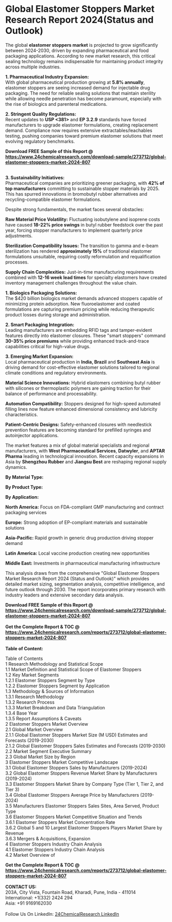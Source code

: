 <h1>Global Elastomer Stoppers Market Research Report 2024(Status and Outlook)</h1><p>The global <strong>elastomer stoppers market</strong> is projected to grow significantly between 2024-2030, driven by expanding pharmaceutical and food packaging applications. According to new market research, this critical sealing technology remains indispensable for maintaining product integrity across multiple industries.</p><p><strong>1. Pharmaceutical Industry Expansion:</strong><br>
With global pharmaceutical production growing at <strong>5.8% annually</strong>, elastomer stoppers are seeing increased demand for injectable drug packaging. The need for reliable sealing solutions that maintain sterility while allowing needle penetration has become paramount, especially with the rise of biologics and parenteral medications.</p><p><strong>2. Stringent Quality Regulations:</strong><br>
Recent updates to <strong>USP &lt;381&gt;</strong> and <strong>EP 3.2.9</strong> standards have forced manufacturers to upgrade elastomer formulations, creating replacement demand. Compliance now requires extensive extractables/leachables testing, pushing companies toward premium elastomer solutions that meet evolving regulatory benchmarks.</p><div><b>Download FREE Sample of this Report @ 
            <a href="https://www.24chemicalresearch.com/download-sample/273712/global-elastomer-stoppers-market-2024-807">
            https://www.24chemicalresearch.com/download-sample/273712/global-elastomer-stoppers-market-2024-807</a></b></div><br><p><strong>3. Sustainability Initiatives:</strong><br>
Pharmaceutical companies are prioritizing greener packaging, with <strong>42% of top manufacturers</strong> committing to sustainable stopper materials by 2025. This has spurred innovations in bromobutyl rubber alternatives and recycling-compatible elastomer formulations.</p><p>Despite strong fundamentals, the market faces several obstacles:</p><p><strong>Raw Material Price Volatility:</strong> Fluctuating isobutylene and isoprene costs have caused <strong>18-22% price swings</strong> in butyl rubber feedstock over the past year, forcing stopper manufacturers to implement quarterly price adjustments.</p><p><strong>Sterilization Compatibility Issues:</strong> The transition to gamma and e-beam sterilization has rendered <strong>approximately 15%</strong> of traditional elastomer formulations unsuitable, requiring costly reformulation and requalification processes.</p><p><strong>Supply Chain Complexities:</strong> Just-in-time manufacturing requirements combined with <strong>12-16 week lead times</strong> for specialty elastomers have created inventory management challenges throughout the value chain.</p><p><strong>1. Biologics Packaging Solutions:</strong><br>
The $420 billion biologics market demands advanced stoppers capable of minimizing protein adsorption. New fluoroelastomer and coated formulations are capturing premium pricing while reducing therapeutic product losses during storage and administration.</p><p><strong>2. Smart Packaging Integration:</strong><br>
Leading manufacturers are embedding RFID tags and tamper-evident features directly into elastomer closures. These "smart stoppers" command <strong>30-35% price premiums</strong> while providing enhanced track-and-trace capabilities critical for high-value drugs.</p><p><strong>3. Emerging Market Expansion:</strong><br>
Local pharmaceutical production in <strong>India, Brazil</strong> and <strong>Southeast Asia</strong> is driving demand for cost-effective elastomer solutions tailored to regional climate conditions and regulatory environments.</p><p><strong>Material Science Innovations:</strong> Hybrid elastomers combining butyl rubber with silicones or thermoplastic polymers are gaining traction for their balance of performance and processability.</p><p><strong>Automation Compatibility:</strong> Stoppers designed for high-speed automated filling lines now feature enhanced dimensional consistency and lubricity characteristics.</p><p><strong>Patient-Centric Designs:</strong> Safety-enhanced closures with needlestick prevention features are becoming standard for prefilled syringes and autoinjector applications.</p><p>The market features a mix of global material specialists and regional manufacturers, with <strong>West Pharmaceutical Services</strong>, <strong>Datwyler</strong>, and <strong>APTAR Pharma</strong> leading in technological innovation. Recent capacity expansions in Asia by <strong>Shengzhou Rubber</strong> and <strong>Jiangsu Best</strong> are reshaping regional supply dynamics.</p><p><strong>By Material Type:</strong></p><p><strong>By Product Type:</strong></p><p><strong>By Application:</strong></p><p><strong>North America:</strong> Focus on FDA-compliant GMP manufacturing and contract packaging services</p><p><strong>Europe:</strong> Strong adoption of EP-compliant materials and sustainable solutions</p><p><strong>Asia-Pacific:</strong> Rapid growth in generic drug production driving stopper demand</p><p><strong>Latin America:</strong> Local vaccine production creating new opportunities</p><p><strong>Middle East:</strong> Investments in pharmaceutical manufacturing infrastructure</p><p>This analysis draws from the comprehensive "Global Elastomer Stoppers Market Research Report 2024 (Status and Outlook)" which provides detailed market sizing, segmentation analysis, competitive intelligence, and future outlook through 2030. The report incorporates primary research with industry leaders and extensive secondary data analysis.</p><div><b>Download FREE Sample of this Report @ 
            <a href="https://www.24chemicalresearch.com/download-sample/273712/global-elastomer-stoppers-market-2024-807">
            https://www.24chemicalresearch.com/download-sample/273712/global-elastomer-stoppers-market-2024-807</a></b></div><br><div><b>Get the Complete Report & TOC @ 
            <a href="https://www.24chemicalresearch.com/reports/273712/global-elastomer-stoppers-market-2024-807">
            https://www.24chemicalresearch.com/reports/273712/global-elastomer-stoppers-market-2024-807</a></b></div><br>
            <b>Table of Content:</b><p>Table of Contents<br />
1 Research Methodology and Statistical Scope<br />
1.1 Market Definition and Statistical Scope of Elastomer Stoppers<br />
1.2 Key Market Segments<br />
1.2.1 Elastomer Stoppers Segment by Type<br />
1.2.2 Elastomer Stoppers Segment by Application<br />
1.3 Methodology & Sources of Information<br />
1.3.1 Research Methodology<br />
1.3.2 Research Process<br />
1.3.3 Market Breakdown and Data Triangulation<br />
1.3.4 Base Year<br />
1.3.5 Report Assumptions & Caveats<br />
2 Elastomer Stoppers Market Overview<br />
2.1 Global Market Overview<br />
2.1.1 Global Elastomer Stoppers Market Size (M USD) Estimates and Forecasts (2019-2030)<br />
2.1.2 Global Elastomer Stoppers Sales Estimates and Forecasts (2019-2030)<br />
2.2 Market Segment Executive Summary<br />
2.3 Global Market Size by Region<br />
3 Elastomer Stoppers Market Competitive Landscape<br />
3.1 Global Elastomer Stoppers Sales by Manufacturers (2019-2024)<br />
3.2 Global Elastomer Stoppers Revenue Market Share by Manufacturers (2019-2024)<br />
3.3 Elastomer Stoppers Market Share by Company Type (Tier 1, Tier 2, and Tier 3)<br />
3.4 Global Elastomer Stoppers Average Price by Manufacturers (2019-2024)<br />
3.5 Manufacturers Elastomer Stoppers Sales Sites, Area Served, Product Type<br />
3.6 Elastomer Stoppers Market Competitive Situation and Trends<br />
3.6.1 Elastomer Stoppers Market Concentration Rate<br />
3.6.2 Global 5 and 10 Largest Elastomer Stoppers Players Market Share by Revenue<br />
3.6.3 Mergers & Acquisitions, Expansion<br />
4 Elastomer Stoppers Industry Chain Analysis<br />
4.1 Elastomer Stoppers Industry Chain Analysis<br />
4.2 Market Overview of</p><div><b>Get the Complete Report & TOC @ 
            <a href="https://www.24chemicalresearch.com/reports/273712/global-elastomer-stoppers-market-2024-807">
            https://www.24chemicalresearch.com/reports/273712/global-elastomer-stoppers-market-2024-807</a></b></div><br><b>CONTACT US:</b><br>
            203A, City Vista, Fountain Road, Kharadi, Pune, India - 411014<br>
            International: +1(332) 2424 294<br>
            Asia: +91 9169162030 <br><br>
            Follow Us On LinkedIn: <a href="https://www.linkedin.com/company/24chemicalresearch/">24ChemicalResearch LinkedIn</a>